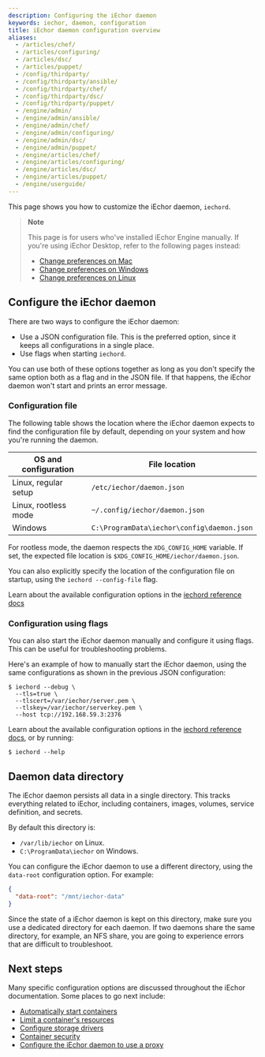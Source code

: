 ```yaml
---
description: Configuring the iEchor daemon
keywords: iechor, daemon, configuration
title: iEchor daemon configuration overview
aliases:
  - /articles/chef/
  - /articles/configuring/
  - /articles/dsc/
  - /articles/puppet/
  - /config/thirdparty/
  - /config/thirdparty/ansible/
  - /config/thirdparty/chef/
  - /config/thirdparty/dsc/
  - /config/thirdparty/puppet/
  - /engine/admin/
  - /engine/admin/ansible/
  - /engine/admin/chef/
  - /engine/admin/configuring/
  - /engine/admin/dsc/
  - /engine/admin/puppet/
  - /engine/articles/chef/
  - /engine/articles/configuring/
  - /engine/articles/dsc/
  - /engine/articles/puppet/
  - /engine/userguide/
---
```


This page shows you how to customize the iEchor daemon, `iechord`.

> **Note**
>
> This page is for users who've installed iEchor Engine manually. If you're
> using iEchor Desktop, refer to the following pages instead:
>
> - [Change preferences on Mac](../../desktop/settings/mac#iechor-engine)
> - [Change preferences on Windows](../../desktop/settings/windows#iechor-engine)
> - [Change preferences on Linux](../../desktop/settings/linux#iechor-engine)

## Configure the iEchor daemon

There are two ways to configure the iEchor daemon:

- Use a JSON configuration file. This is the preferred option, since it keeps
  all configurations in a single place.
- Use flags when starting `iechord`.

You can use both of these options together as long as you don't specify the same
option both as a flag and in the JSON file. If that happens, the iEchor daemon
won't start and prints an error message.

### Configuration file

The following table shows the location where the iEchor daemon expects to find
the configuration file by default, depending on your system and how you're
running the daemon.

| OS and configuration | File location                              |
| -------------------- | ------------------------------------------ |
| Linux, regular setup | `/etc/iechor/daemon.json`                  |
| Linux, rootless mode | `~/.config/iechor/daemon.json`             |
| Windows              | `C:\ProgramData\iechor\config\daemon.json` |

For rootless mode, the daemon respects the `XDG_CONFIG_HOME` variable. If set,
the expected file location is `$XDG_CONFIG_HOME/iechor/daemon.json`.

You can also explicitly specify the location of the configuration file on
startup, using the `iechord --config-file` flag.

Learn about the available configuration options in the
[iechord reference docs](../../reference/cli/iechord.md#daemon-configuration-file)

### Configuration using flags

You can also start the iEchor daemon manually and configure it using flags.
This can be useful for troubleshooting problems.

Here's an example of how to manually start the iEchor daemon, using the same
configurations as shown in the previous JSON configuration:

```console
$ iechord --debug \
  --tls=true \
  --tlscert=/var/iechor/server.pem \
  --tlskey=/var/iechor/serverkey.pem \
  --host tcp://192.168.59.3:2376
```

Learn about the available configuration options in the
[iechord reference docs](../../reference/cli/iechord.md), or by
running:

```console
$ iechord --help
```

## Daemon data directory

The iEchor daemon persists all data in a single directory. This tracks
everything related to iEchor, including containers, images, volumes, service
definition, and secrets.

By default this directory is:

- `/var/lib/iechor` on Linux.
- `C:\ProgramData\iechor` on Windows.

You can configure the iEchor daemon to use a different directory, using the
`data-root` configuration option. For example:

```json
{
  "data-root": "/mnt/iechor-data"
}
```

Since the state of a iEchor daemon is kept on this directory, make sure you use
a dedicated directory for each daemon. If two daemons share the same directory,
for example, an NFS share, you are going to experience errors that are difficult
to troubleshoot.

## Next steps

Many specific configuration options are discussed throughout the iEchor
documentation. Some places to go next include:

- [Automatically start containers](../containers/start-containers-automatically.md)
- [Limit a container's resources](../containers/resource_constraints.md)
- [Configure storage drivers](../../storage/storagedriver/select-storage-driver.md)
- [Container security](../../engine/security/_index.md)
- [Configure the iEchor daemon to use a proxy](./systemd.md#httphttps-proxy)
